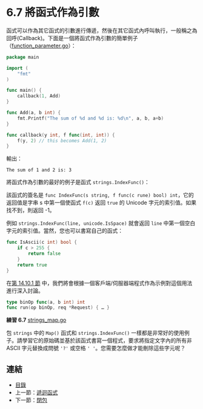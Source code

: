# 6.7 將函式作為引數

函式可以作為其它函式的引數進行傳遞，然後在其它函式內呼叫執行，一般稱之為回呼(Callback)。下面是一個將函式作為引數的簡單例子（[function_parameter.go](examples/chapter_6/function_parameter.go)）：

```go
package main

import (
	"fmt"
)

func main() {
	callback(1, Add)
}

func Add(a, b int) {
	fmt.Printf("The sum of %d and %d is: %d\n", a, b, a+b)
}

func callback(y int, f func(int, int)) {
	f(y, 2) // this becomes Add(1, 2)
}
```

輸出：

    The sum of 1 and 2 is: 3

將函式作為引數的最好的例子是函式 `strings.IndexFunc()`：

該函式的簽名是 `func IndexFunc(s string, f func(c rune) bool) int`，它的返回值是字串 s 中第一個使函式 `f(c)` 返回 `true` 的 Unicode 字元的索引值。如果找不到，則返回 -1。

例如 `strings.IndexFunc(line, unicode.IsSpace)` 就會返回 `line` 中第一個空白字元的索引值。當然，您也可以書寫自己的函式：

```go
func IsAscii(c int) bool {
	if c > 255 {
		return false
	}
	return true
}
```

在[第 14.10.1 節](14.10.md) 中，我們將會根據一個客戶端/伺服器端程式作為示例對這個用法進行深入討論。

```go
type binOp func(a, b int) int
func run(op binOp, req *Request) { … }
```

**練習 6.7** [strings_map.go](exercises/chapter_6/strings_map.go)

包 `strings` 中的 `Map()` 函式和 `strings.IndexFunc()` 一樣都是非常好的使用例子。請學習它的原始碼並基於該函式書寫一個程式，要求將指定文字內的所有非 ASCII 字元替換成問號 `'?'` 或空格 `' '`。您需要怎麼做才能刪除這些字元呢？

## 連結

- [目錄](directory.md)
- 上一節：[遞迴函式](06.6.md)
- 下一節：[閉包](06.8.md)
